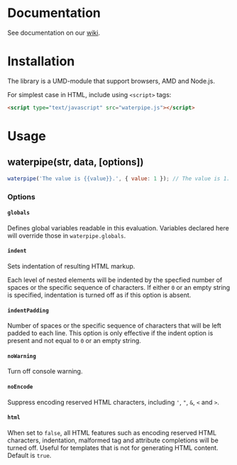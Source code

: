 # Documentation

See documentation on our [wiki](https://github.com/misonou/waterpipe/wiki).

# Installation

The library is a UMD-module that support browsers, AMD and Node.js.

For simplest case in HTML, include using `<script>` tags:

```html
<script type="text/javascript" src="waterpipe.js"></script>
```

# Usage

## waterpipe(str, data, [options])

```javascript
waterpipe('The value is {{value}}.', { value: 1 }); // The value is 1.
```

### Options

#### `globals`

Defines global variables readable in this evaluation.
Variables declared here will override those in `waterpipe.globals`.

#### `indent`

Sets indentation of resulting HTML markup.

Each level of nested elements will be indented by the specfied number of spaces or the specific sequence of characters.
If either `0` or an empty string is specified, indentation is turned off as if this option is absent.

#### `indentPadding`

Number of spaces or the specific sequence of characters that will be left padded to each line.
This option is only effective if the indent option is present and not equal to `0` or an empty string.

#### `noWarning`

Turn off console warning.

#### `noEncode`

Suppress encoding reserved HTML characters, including `'`, `"`, `&`, `<` and `>`.

#### `html`

When set to `false`, all HTML features such as encoding reserved HTML characters, indentation, malformed tag and attribute completions will be turned off.
Useful for templates that is not for generating HTML content.
Default is `true`.
